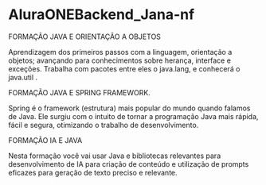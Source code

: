 # AluraONEBackend_Jana-nf

FORMAÇÃO JAVA E ORIENTAÇÃO A OBJETOS

Aprendizagem dos primeiros passos com a linguagem, orientação a objetos;
avançando para conhecimentos sobre herança, interface e exceções.
Trabalha com pacotes entre eles o java.lang, e conhecerá o java.util .

FORMAÇÃO JAVA E SPRING FRAMEWORK.

Spring é o framework (estrutura) mais popular do mundo quando falamos
de Java. Ele surgiu com o intuito de tornar a programação Java mais
rápida, fácil e segura, otimizando o trabalho de desenvolvimento.

FORMAÇÃO IA E JAVA

Nesta formação você vai usar Java e bibliotecas relevantes para
desenvolvimento de IA para criação de conteúdo e utilização de prompts
eficazes para geração de texto preciso e relevante.
